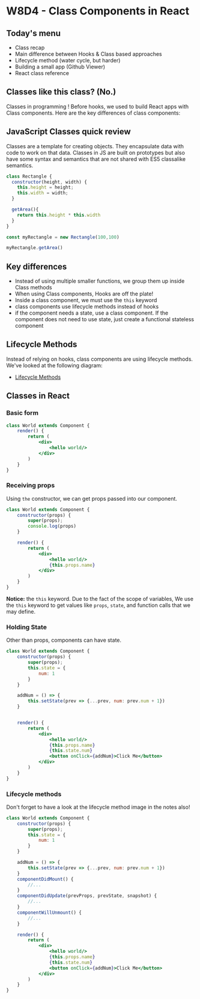 # W8D4 - Class Components in React

## Today's menu

- Class recap
- Main difference between Hooks & Class based approaches
- Lifecycle method (water cycle, but harder)
- Building a small app (Github Viewer)
- React class reference

## Classes like this class? (No.)

Classes in programming ! Before hooks, we used to build React apps with Class components. Here are the key differences of class components:

## JavaScript Classes quick review

Classes are a template for creating objects. They encapsulate data with code to work on that data. Classes in JS are built on prototypes but also have some syntax and semantics that are not shared with ES5 classalike semantics.

```jsx
class Rectangle {
  constructor(height, width) {
    this.height = height;
    this.width = width;
  }

  getArea(){
    return this.height * this.width
  }
}

const myRectangle = new Rectangle(100,100)

myRectangle.getArea()

```

## Key differences

- Instead of using multiple smaller functions, we group them up inside Class methods
- When using Class components, Hooks are off the plate!
- Inside a class component, we must use the `this` keyword
- class components use lifecycle methods instead of hooks
- if the component needs a state, use a class component. If the component does not need to use state, just create a functional stateless component

## Lifecycle Methods

Instead of relying on hooks, class components are using lifecycle methods. We've looked at the following diagram:

- [Lifecycle Methods](./lifecycle.jpeg)

## Classes in React

### Basic form

```jsx
class World extends Component {
	render() {
		return (
			<div>
				<hello world/>
			</div>
		)
	}
}
```

### Receiving props

Using `the` constructor, we can get props passed into our component. 

```jsx
class World extends Component {
	constructor(props) {
		super(props);
		console.log(props)
	}

	render() {
		return (
			<div>
				<hello world/>
				{this.props.name}
			</div>
		)
	}
}
```
**Notice:** the `this` keyword. Due to the fact of the scope of variables, We use the `this` keyword to get values like `props`, `state`, and function calls that we may define.

### Holding State

Other than props, components can have state.

```jsx
class World extends Component {
	constructor(props) {
		super(props);
		this.state = {
			num: 1
		}
	}

	addNum = () => {
		this.setState(prev => {...prev, num: prev.num + 1})
	}


	render() {
		return (
			<div>
				<hello world/>
				{this.props.name}
				{this.state.num}
				<button onClick={addNum}>Click Me</button>
			</div>
		)
	}
}
```

### Lifecycle methods

Don't forget to have a look at the lifecycle method image in the notes also!

```jsx
class World extends Component {
	constructor(props) {
		super(props);
		this.state = {
			num: 1
		}
	}

	addNum = () => {
		this.setState(prev => {...prev, num: prev.num + 1})
	}
  	componentDidMount() {
  		//...
  	}
  	componentDidUpdate(prevProps, prevState, snapshot) {
    	//...
  	}
  	componentWillUnmount() {
    	//...
  	}

	render() {
		return (
			<div>
				<hello world/>
				{this.props.name}
				{this.state.num}
				<button onClick={addNum}>Click Me</button>
			</div>
		)
	}
}
```



